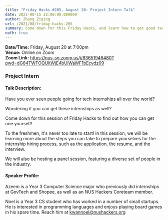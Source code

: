 ```yaml
---
title: "Friday Hacks #205, August 20: Project Intern Talk"
date: 2021-08-15 22:00:00.000000
author: Zhang Ziqing
url: /2021/08/friday-hacks-205
summary: Come down for this Friday Hacks, and learn how to get good tech internships from all over the world.
nofh: true
---
```


**Date/Time:** Friday, August 20 at 7:00pm<br />
**Venue:** Online on Zoom<br />
**Zoom Link:** https://nus-sg.zoom.us/j/83651946480?pwd=dG84TWFOQUltWjE4bUlWaWF1bEcvdz09

### Project Intern

#### Talk Description:

Have you ever seen people going for tech internships all over the world?

Wondering if you can get these internships as well?

Come down for this session of Friday Hacks to find out  how you can get one yourself!

To the freshmen, it's never too late to start! In this session, we will be learning more about the steps you can take to prepare yourselves for the internship hiring process, such as the application, the resume, and the interview.

We will also be hosting a panel session, featuring a diverse set of people in the industry.

#### Speaker Profile:

Azeem is a Year 3 Computer Science major who previously did internships at GovTech and Shopee, as well as an NUS Hackers Coreteam member.

Noel is a Year 3 CS student who has worked in a number of small startups. He is interested in programming languages and enjoys playing board games in his spare time. Reach him at <a href="mailto:kwannoel@nushackers.org">kwannoel@nushackers.org</a>